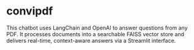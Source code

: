 # convipdf
This chatbot uses LangChain and OpenAI to answer questions from any PDF. It processes documents into a searchable FAISS vector store and delivers real-time, context-aware answers via a Streamlit interface.
